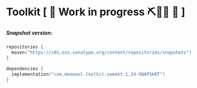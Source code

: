 # Toolkit [ 🚧 Work in progress ⛏👷🔧️ 🚧 ]

##### Snapshot version:
```kotlin
repositories {
  maven("https://s01.oss.sonatype.org/content/repositories/snapshots")
}

dependencies {
  implementation("com.meowool.toolkit:sweekt:1.24-SNAPSHOT")
}
```
